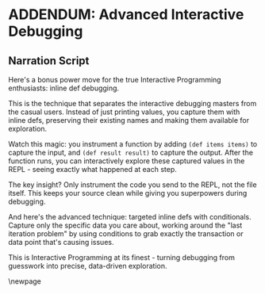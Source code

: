 # ADDENDUM: Advanced Interactive Debugging

## Narration Script

Here's a bonus power move for the true Interactive Programming enthusiasts: inline def debugging.

This is the technique that separates the interactive debugging masters from the casual users. Instead of just printing values, you capture them with inline defs, preserving their existing names and making them available for exploration.

Watch this magic: you instrument a function by adding `(def items items)` to capture the input, and `(def result result)` to capture the output. After the function runs, you can interactively explore these captured values in the REPL - seeing exactly what happened at each step.

The key insight? Only instrument the code you send to the REPL, not the file itself. This keeps your source clean while giving you superpowers during debugging.

And here's the advanced technique: targeted inline defs with conditionals. Capture only the specific data you care about, working around the "last iteration problem" by using conditions to grab exactly the transaction or data point that's causing issues.

This is Interactive Programming at its finest - turning debugging from guesswork into precise, data-driven exploration.

\newpage